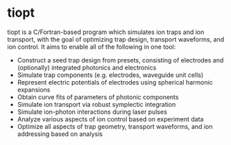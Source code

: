 # tiopt

tiopt is a C/Fortran-based program which simulates ion traps and ion transport, with the goal of optimizing trap design, transport waveforms, and ion control. It aims to enable all of the following in one tool:
- Construct a seed trap design from presets, consisting of electrodes and (optionally) integrated photonics and electronics
- Simulate trap components (e.g. electrodes, waveguide unit cells)
- Represent electric potentials of electrodes using spherical harmonic expansions
- Obtain curve fits of parameters of photonic components
- Simulate ion transport via robust symplectic integration
- Simulate ion-photon interactions during laser pulses
- Analyze various aspects of ion control based on experiment data
- Optimize all aspects of trap geometry, transport waveforms, and ion addressing based on analysis
